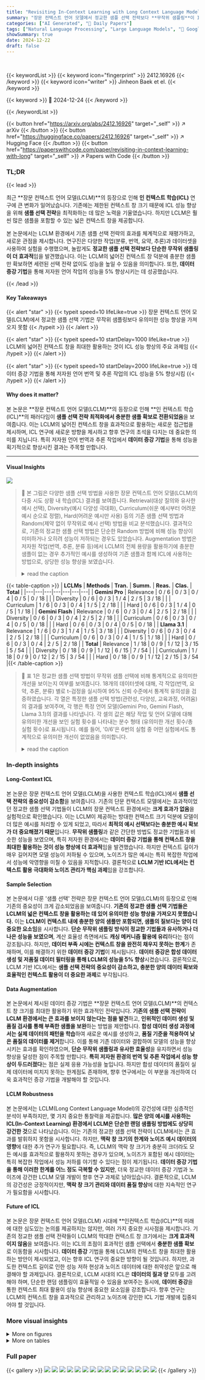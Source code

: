 ```yaml
---
title: "Revisiting In-Context Learning with Long Context Language Models"
summary: "장문 컨텍스트 언어 모델에서 정교한 샘플 선택 전략보다 **무작위 샘플링**이 ICL 성능 향상에 더 효과적이며, **데이터 증강**을 통해 저자원 작업 성능을 5% 향상시켰다는 놀라운 연구 결과를 발표!"
categories: ["AI Generated", "🤗 Daily Papers"]
tags: ["Natural Language Processing", "Large Language Models", "🏢 Google DeepMind",]
showSummary: true
date: 2024-12-22
draft: false
---
```


<br>

{{< keywordList >}}
{{< keyword icon="fingerprint" >}} 2412.16926 {{< /keyword >}}
{{< keyword icon="writer" >}} Jinheon Baek et el. {{< /keyword >}}
 
{{< keyword >}} 🤗 2024-12-24 {{< /keyword >}}
 
{{< /keywordList >}}

{{< button href="https://arxiv.org/abs/2412.16926" target="_self" >}}
↗ arXiv
{{< /button >}}
{{< button href="https://huggingface.co/papers/2412.16926" target="_self" >}}
↗ Hugging Face
{{< /button >}}
{{< button href="https://paperswithcode.com/paper/revisiting-in-context-learning-with-long" target="_self" >}}
↗ Papers with Code
{{< /button >}}




### TL;DR


{{< lead >}}

최근 **장문 컨텍스트 언어 모델(LCLM)**의 등장으로 인해 **인 컨텍스트 학습(ICL)** 연구에 큰 변화가 일어났습니다. 기존에는 제한된 컨텍스트 창 크기 때문에 ICL 성능 향상을 위해 **샘플 선택 전략**을 최적화하는 데 많은 노력을 기울였습니다. 하지만 LCLM은 훨씬 많은 샘플을 포함할 수 있는 넓은 컨텍스트 창을 제공합니다.

본 논문에서는 LCLM 환경에서 기존 샘플 선택 전략의 효과를 체계적으로 재평가하고, 새로운 관점을 제시합니다. 연구진은 다양한 작업(분류, 번역, 요약, 추론)과 데이터셋을 사용하여 실험을 수행했으며, 놀랍게도 **정교한 샘플 선택 전략보다 단순한 무작위 샘플링이 더 효과적**임을 발견했습니다.  이는 LCLM의 넓어진 컨텍스트 창 덕분에 충분한 샘플만 확보하면  세련된 선택 전략 없이도 성능을 높일 수 있음을 의미합니다.  또한, **데이터 증강 기법**을 통해 저자원 언어 작업의 성능을 5% 향상시키는 데 성공했습니다.

{{< /lead >}}


#### Key Takeaways

{{< alert "star" >}}
{{< typeit speed=10 lifeLike=true >}} 장문 컨텍스트 언어 모델(LCLM)에서 정교한 샘플 선택 기법은 무작위 샘플링보다 유의미한 성능 향상을 가져오지 못함 {{< /typeit >}}
{{< /alert >}}

{{< alert "star" >}}
{{< typeit speed=10 startDelay=1000 lifeLike=true >}} LCLM의 넓어진 컨텍스트 창을 최대한 활용하는 것이 ICL 성능 향상의 주요 과제임 {{< /typeit >}}
{{< /alert >}}

{{< alert "star" >}}
{{< typeit speed=10 startDelay=2000 lifeLike=true >}} 데이터 증강 기법을 통해 저자원 언어 번역 및 추론 작업의 ICL 성능을 5% 향상시킴 {{< /typeit >}}
{{< /alert >}}

#### Why does it matter?
본 논문은 **장문 컨텍스트 언어 모델(LCLM)**의 등장으로 인해 **인 컨텍스트 학습(ICL)**의 패러다임이 **샘플 선택 전략 최적화에서 충분한 샘플 확보로 전환되었음**을 보여줍니다.  이는 LCLM의 넓어진 컨텍스트 창을 효과적으로 활용하는 새로운 접근법을 제시하며, ICL 연구에 새로운 방향을 제시하고 향후 연구의 초석을 다지는 데 중요한 의미를 지닙니다. 특히 저자원 언어 번역과 추론 작업에서 **데이터 증강 기법**을 통해 성능을 획기적으로 향상시킨 결과는 주목할 만합니다.

------
#### Visual Insights



![](https://arxiv.org/html/2412.16926/x1.png)

> 🔼 본 그림은 다양한 샘플 선택 방법을 사용한 장문 컨텍스트 언어 모델(LCLM)의 다중 시도 상황 내 학습(ICL) 결과를 보여줍니다.  Retrieval(대상 질의와 유사한 예시 선택), Diversity(예시 다양성 극대화), Curriculum(쉬운 예시부터 어려운 예시 순으로 정렬), Hard(어려운 예시만 사용) 등의 기존 샘플 선택 방법과 Random(제약 없이 무작위로 예시 선택) 방법을 비교 분석했습니다. 결과적으로, 기존의 정교한 샘플 선택 방법은 단순한 Random 방법에 비해 성능 향상이 미미하거나 오히려 성능이 저하되는 경우도 있었습니다.  Augmentation 방법은 저자원 작업(번역, 추론, 분류 등)에서 LCLM의 전체 용량을 활용하기에 충분한 샘플이 없는 경우 추가적인 예시를 생성하여 기존 샘플과 함께 ICL에 사용하는 방법으로, 상당한 성능 향상을 보였습니다.
> <details>
> <summary>read the caption</summary>
> Figure 1: Results of various sample selection approaches in many-shot ICL with LCLMs. Approaches include Retrieval that selects examples similar to the target query, Diversity that aims for maximizing example variety, Curriculum that arranges examples in order from easiest to hardest, and Hard that uses only challenging examples, alongside Random that selects examples without any constraints. Results indicate that sample selection methods provide no significant improvement over the naive (random) approach and sometimes perform worse. Meanwhile, Augmentation refers to the approach that generates additional demonstrations and uses them along with original samples for ICL, for low-resource tasks (such as translation, reasoning, and classification) that do not contain enough samples to utilize the full capacity of LCLMs, showing substantial performance gains.
> </details>





{{< table-caption >}}
| **LCLMs** | **Methods** | **Tran.** | **Summ.** | **Reas.** | **Clas.** | **Total** |
|---|---|---|---|---|---|---|
| **Gemini Pro** | Relevance | 0 / 6 | 0 / 3 | 0 / 4 | 0 / 5 | 0 / 18 |
|  | Diversity | 0 / 6 | 0 / 3 | 1 / 4 | 2 / 5 | 3 / 18 |
|  | Curriculum | 1 / 6 | 0 / 3 | 0 / 4 | 1 / 5 | 2 / 18 |
|  | Hard | 0 / 6 | 0 / 3 | 1 / 4 | 0 / 5 | 1 / 18 |
| **Gemini Flash** | Relevance | 0 / 6 | 0 / 3 | 0 / 4 | 2 / 5 | 2 / 18 |
|  | Diversity | 0 / 6 | 0 / 3 | 0 / 4 | 2 / 5 | 2 / 18 |
|  | Curriculum | 0 / 6 | 0 / 3 | 0 / 4 | 0 / 5 | 0 / 18 |
|  | Hard | 0 / 6 | 0 / 3 | 0 / 4 | 0 / 5 | 0 / 18 |
| **Llama 3.1** | Relevance | 1 / 6 | 0 / 3 | 1 / 4 | 1 / 5 | 3 / 18 |
|  | Diversity | 0 / 6 | 0 / 3 | 0 / 4 | 2 / 5 | 2 / 18 |
|  | Curriculum | 0 / 6 | 0 / 3 | 0 / 4 | 1 / 5 | 1 / 18 |
|  | Hard | 0 / 6 | 0 / 3 | 0 / 4 | 2 / 5 | 2 / 18 |
| **Total** | Relevance | 1 / 18 | 0 / 9 | 1 / 12 | 3 / 15 | 5 / 54 |
|  | Diversity | 0 / 18 | 0 / 9 | 1 / 12 | 6 / 15 | 7 / 54 |
|  | Curriculum | 1 / 18 | 0 / 9 | 0 / 12 | 2 / 15 | 3 / 54 |
|  | Hard | 0 / 18 | 0 / 9 | 1 / 12 | 2 / 15 | 3 / 54 |{{< /table-caption >}}

> 🔼 표 1은 정교한 샘플 선택 방법이 무작위 샘플 선택에 비해 통계적으로 유의미한 개선을 보이는지 여부를 보여줍니다. 18개의 데이터셋에 대해, 각 작업(번역, 요약, 추론, 분류) 별로 t-검정을 실시하여 95% 신뢰 수준에서 통계적 유의성을 검증하였습니다.  각 열은 특정한 샘플 선택 방법(관련성, 다양성, 교육과정, 어려움)의 결과를 보여주며, 각 행은 특정 언어 모델(Gemini Pro, Gemini Flash, Llama 3.1)의 결과를 나타냅니다.  각 셀의 값은 해당 작업 및 언어 모델에 대해 유의미한 개선을 보인 실험 횟수를 나타내는 분수 형태 (유의미한 개선 횟수/총 실험 횟수)로 표시됩니다. 예를 들어, '0/6'은 6번의 실험 중 어떤 실험에서도 통계적으로 유의미한 개선이 없었음을 의미합니다.
> <details>
> <summary>read the caption</summary>
> Table 1: Counting the statistical significance of sophisticated selection approaches over random selection on each experiment instance, by conducting the t-test with 95% confidence threshold. Tran., Summ., Reas, Clas, denote translation, summarization, reasoning, and classification tasks, respectively.
> </details>





### In-depth insights


#### Long-Context ICL
본 논문은 장문 컨텍스트 언어 모델(LCLM)을 사용한 컨텍스트 학습(ICL)에서 **샘플 선택 전략의 중요성이 감소함**을 보여줍니다. 기존의 단문 컨텍스트 모델에서는 효과적이었던 정교한 샘플 선택 기법들이 LCLM의 장문 컨텍스트 환경에서는 **크게 효과가 없음**을 실험적으로 확인했습니다. 이는 LCLM이 제공하는 방대한 컨텍스트 크기 덕분에 모델이 더 많은 예시를 처리할 수 있게 되었고, 따라서 **최적의 예시 선택보다는 충분한 예시 확보가 더 중요해졌기 때문**입니다.  **무작위 샘플링**과 같은 간단한 방법도 정교한 기법들과 비슷한 성능을 보였으며, 특히 저자원 환경에서는 **데이터 증강 기법을 통해 컨텍스트 창을 최대한 활용하는 것이 성능 향상에 더 효과적**임을 발견했습니다.  하지만 컨텍스트 길이가 매우 길어지면 모델 성능이 저하될 수 있으며, 노이즈가 많은 예시는 특히 복잡한 작업에서 성능에 악영향을 미칠 수 있음을 지적합니다.  결론적으로 **LCLM 기반 ICL에서는 컨텍스트 활용 극대화와 노이즈 관리가 핵심 과제**임을 강조합니다.

#### Sample Selection
본 논문에서 다룬 '샘플 선택' 전략은 장문 컨텍스트 언어 모델(LCLM)의 등장으로 인해 기존의 중요성이 크게 감소되었음을 보여줍니다. **기존의 정교한 샘플 선택 기법들은 LCLM의 넓은 컨텍스트 창을 활용하는 데 있어 유의미한 성능 향상을 가져오지 못했습니다.**  이는 **LCLM이 컨텍스트 내에 충분한 양의 샘플만 포함되면,  샘플의 질보다는 양이 더 중요한 요소임**을 시사합니다.  **단순 무작위 샘플링 방식이 정교한 기법들과 유사하거나 더 나은 성능을 보였으며**, 계산 효율성 측면에서도 **캐싱 메커니즘 활용에 유리**하다는 점이 강조됩니다.  하지만,  **데이터 부족 시에는 컨텍스트 창을 완전히 채우지 못하는 한계**가 존재하며, 이를 해결하기 위한 **데이터 증강 기법**이 제시됩니다.  **데이터 증강은 합성 데이터 생성 및 저품질 데이터 필터링을 통해 LCLM의 성능을 5% 향상**시켰습니다.  결론적으로, LCLM 기반 ICL에서는 **샘플 선택 전략의 중요성이 감소하고, 충분한 양의 데이터 확보와 효율적인 컨텍스트 활용이 더 중요한 과제**로 부각됩니다.

#### Data Augmentation
본 논문에서 제시된 데이터 증강 기법은 **장문 컨텍스트 언어 모델(LCLM)**의 컨텍스트 창 크기를 최대한 활용하기 위한 효과적인 전략입니다.  **기존의 샘플 선택 전략이 LCLM 환경에서는 큰 효과를 보이지 않는다는 점을 발견**하고, **인위적인 데이터 생성 및 품질 검사를 통해 부족한 샘플을 보완**하는 방법을 제안합니다.  **합성 데이터 생성 과정에서는 실제 데이터의 패턴을 학습**하여 새로운 예시를 생성하고, **품질 기준을 적용하여 낮은 품질의 데이터를 제거**합니다. 이를 통해 기존 데이터와 결합하여 모델의 성능을 향상시키는 효과를 확인하였으며, **단순 무작위 샘플링과 유사한 효율성**을 유지하면서 성능 향상을 달성한 점이 주목할 만합니다.  **특히 저자원 환경의 번역 및 추론 작업에서 성능 향상이 두드러졌다**는 점은 실제 응용 가능성을 높입니다.  하지만 합성 데이터의 품질이 실제 데이터에 미치지 못하는 한계점도 존재하며, 향후 연구에서는 이 부분을 개선하여 더욱 효과적인 증강 기법을 개발해야 할 것입니다.

#### LCLM Robustness
본 논문에서는 LCLM(Long Context Language Model)의 강건성에 대한 심층적인 분석이 부족하지만, 몇 가지 중요한 통찰력을 제공합니다.  **많은 양의 예시를 사용하는 ICL(In-Context Learning) 환경에서 LCLM은 단순한 랜덤 샘플링 방법에도 상당히 강건한 것**으로 나타났습니다.  이는 기존의 정교한 샘플 선택 전략이 LCLM에서는 큰 효과를 발휘하지 못함을 시사합니다. 하지만, **맥락 창 크기의 한계와 노이즈 예시 데이터의 영향**에 대한 추가 연구가 필요합니다. 즉, LCLM의 맥락 창 크기가 충분히 크더라도 모든 예시를 효과적으로 활용하지 못하는 경우가 있으며, 노이즈가 포함된 예시 데이터는 특히 복잡한 작업에서 성능 저하를 야기할 수 있다는 점이 제기됩니다.  **데이터 증강 기법을 통해 이러한 한계를 어느 정도 극복할 수 있지만**,  더욱 정교한 데이터 증강 기법과 노이즈에 강건한 LCLM 모델 개발이 향후 연구 과제로 남아있습니다.  결론적으로,  LCLM의 강건성은 긍정적이지만,  **맥락 창 크기 관리와 데이터 품질 향상**에 대한 지속적인 연구가 필요함을 시사합니다.

#### Future of ICL
본 논문은 장문 컨텍스트 언어 모델(LCLM) 시대에 **인컨텍스트 학습(ICL)**의 미래에 대한 심도있는 논의를 제공하지는 않지만, 여러 가지 중요한 시사점을 제시합니다.  기존의 정교한 샘플 선택 전략들이 LCLM의 막대한 컨텍스트 창 크기에서는 **크게 효과적이지 않음**을 보여줍니다.  이는 ICL의 초점이 효과적인 샘플 선택에서 **충분한 샘플 확보**로 이동함을 시사합니다.  **데이터 증강** 기법을 통해 LCLM의 컨텍스트 창을 최대한 활용하는 방안이 제시되었고, 이는 향후 ICL 연구의 중요한 방향이 될 것입니다.  하지만, 과도한 컨텍스트 길이로 인한 성능 저하 현상과 노이즈 데이터에 대한 취약성은 앞으로 해결해야 할 과제입니다.  결론적으로, LCLM 시대의 ICL은 **데이터의 질과 양** 모두를 고려해야 하며, 단순한 랜덤 샘플링이 효율적일 수 있음을 보여주는 동시에,  **데이터 증강**을 통한 컨텍스트 최대 활용이 성능 향상에 중요한 요소임을 강조합니다.  향후 연구는 LCLM의 컨텍스트 창을 효과적으로 관리하고 노이즈에 강인한 ICL 기법 개발에 집중되어야 할 것입니다.


### More visual insights

<details>
<summary>More on figures
</summary>


![](https://arxiv.org/html/2412.16926/x8.png)

> 🔼 그림 2는 다양한 샘플 선택 방법을 사용한 문맥 내 학습(ICL)에 대한 자세한 결과를 보여줍니다. Gemini Pro(위), Gemini Flash(중간), Llama 3.1(아래) 세 가지 LCLM 모델을 사용하여 번역, 요약, 추론, 극단적 분류 등 네 가지 작업에 걸쳐 18개 데이터셋에서 실험을 진행했습니다. 각 막대는 평균 성능을 나타내며, 상단 및 하단 한계는 표준 편차를 나타냅니다. 그림은 다양한 샘플 선택 방법의 상대적 성능을 비교하여 어떤 방법이 가장 효과적인지, 그리고 각 작업과 데이터셋에 따라 성능이 어떻게 달라지는지 보여줍니다.
> <details>
> <summary>read the caption</summary>
> Figure 2: Detailed results of various sample selection approaches on ICL with LCLMs, such as Gemini Pro (Top), Gemini Flash (Middle), and Llama 3.1 (Bottom), across four different tasks (translation, summarization, reasoning, and extreme classification) with 18 datasets. Each bar represents the averaged performance, with the upper and lower limits indicating standard deviation.
> </details>



![](https://arxiv.org/html/2412.16926/x9.png)

> 🔼 그림 3은 Gemini Pro 모델을 사용하여 ICL에서 사용되는 예시의 개수를 변화시키면서 얻은 결과를 보여줍니다. 각 과제(번역, 요약, 추론, 분류)에 대한 평균 결과를 나타냅니다.  x축은 사용된 예시의 개수이고 y축은 성능을 나타냅니다.  그림을 통해 예시 개수가 증가함에 따라 성능이 어떻게 변하는지, 그리고 각 과제에서의 성능 변화 양상을 비교 분석할 수 있습니다.
> <details>
> <summary>read the caption</summary>
> Figure 3: Results with varying the number of examples for ICL with Gemini Pro, where we average the results for each task.
> </details>



![](https://arxiv.org/html/2412.16926/x10.png)

> 🔼 본 그림은 LCLM(Long Context Language Model)의 문맥 내에 노이즈가 포함된 예제의 비율을 변화시키면서 성능을 평가한 결과를 보여줍니다.  세로축은 노이즈가 없는 경우(노이즈 비율 0%) 대비 상대적인 성능을 나타내며, 여러 번의 실행 결과를 평균하여 나타냈습니다. 각 그래프는 서로 다른 작업(번역, 요약, 추론, 분류) 및 데이터셋에 대한 결과를 보여줍니다.  노이즈 비율이 증가함에 따라 성능이 저하되는 경향을 보이며, 특히 어려운 작업(예: 저자원 번역, GovReport 요약)에서 이러한 영향이 더 두드러지게 나타납니다.
> <details>
> <summary>read the caption</summary>
> Figure 4: Results with varying the ratio of noisy examples within the context of LCLMs, where we report the relative performance over the ICL without noisy examples (i.e., the noise ratio of 0) and the results are averaged over multiple runs.
> </details>



</details>




<details>
<summary>More on tables
</summary>


{{< table-caption >}}
| Methods | Summarization | Translation | Reasoning | Classification |
|---|---|---|---|---|
| Random | 0.310 ± 0.004 | 0.553 ± 0.004 | 0.650 ± 0.023 | 0.539 ± 0.007 |
| Ascending | 0.307 ± 0.006 | 0.557 ± 0.004 | 0.641 ± 0.027 | 0.534 ± 0.010 |
| Descending | 0.309 ± 0.003 | 0.552 ± 0.007 | 0.648 ± 0.021 | 0.539 ± 0.005 |{{< /table-caption >}}
> 🔼 표 2는 LCLM 컨텍스트 내에서 ICL 샘플 순서를 바꿔가며 실험한 결과를 보여줍니다.  '오름차순(Ascending)'은 질의와 유사한 샘플이 LCLM 컨텍스트에서 앞쪽에 위치하고,  '내림차순(Descending)'은 뒤쪽에 위치하는 경우를 의미합니다. 반면, '랜덤(Random)'은 특정 순서 없이 샘플이 무작위로 배열된 경우를 나타냅니다. 이 표는 샘플 순서가 LCLM 기반 ICL 성능에 미치는 영향을 분석하기 위한 실험 결과를 제시합니다.
> <details>
> <summary>read the caption</summary>
> Table 2: Results with varying the order of ICL samples, where Ascending and Descending represent cases where examples closer to the query appear earlier and later in the LCLM context, respectively. In contrast, random denotes the case where examples are arranged randomly without a specific order.
> </details>

{{< table-caption >}}
LCLMs | Methods | ENG to BEM | ENG to KMR | ENG to EWE | ENG to SPA | ENG to FRA | ENG to DEU | Date | Salient
---|---|---|---|---|---|---|---|---|---
**Gemini Pro** | Random | 0.470 ± 0.003 | 0.439 ± 0.001 | 0.419 ± 0.004 | 0.580 ± 0.006 | 0.734 ± 0.002 | 0.676 ± 0.010 | 0.854 ± 0.009 |  |  
**Gemini Pro** | Best Selection | 0.470 ± 0.004 | 0.443 ± 0.004 | 0.418 ± 0.002 | 0.583 ± 0.004 | **0.745** ± 0.005 | 0.676 ± 0.004 | **0.896** ± 0.021 |  |  
**Gemini Pro** | Augmentation | **0.487** ± 0.007 | **0.469** ± 0.003 | **0.437** ± 0.003 | **0.595** ± 0.005 | 0.748 ± 0.007 | 0.694 ± 0.005 | **0.927** ± 0.019 |  |  
LCLMs | Methods | Tracking7 | Web | Banking77 | DialogRE | Discovery | FewNERD | GoEmotion | Average
---|---|---|---|---|---|---|---|---|---
**Gemini Pro** | Random | 0.294 ± 0.029 | 0.675 ± 0.021 | 0.878 ± 0.002 | 0.661 ± 0.009 | 0.195 ± 0.007 | 0.568 ± 0.012 | 0.393 ± 0.007 | 0.574 ± 0.010
**Gemini Pro** | Best Selection | 0.311 ± 0.031 | **0.700** ± 0.028 | **0.886** ± 0.004 | **0.709** ± 0.014 | 0.204 ± 0.011 | 0.569 ± 0.006 | **0.413** ± 0.006 | **0.586** ± 0.011
**Gemini Pro** | Augmentation | 0.307 ± 0.031 | **0.768** ± 0.040 | **0.889** ± 0.004 | **0.698** ± 0.010 | **0.209** ± 0.009 | 0.574 ± 0.008 | **0.428** ± 0.006 | **0.601** ± 0.012
LCLMs | Methods | ENG to BEM | ENG to KMR | ENG to EWE | ENG to SPA | ENG to FRA | ENG to DEU | Date | Salient
---|---|---|---|---|---|---|---|---|---
**Gemini Flash** | Random | 0.419 ± 0.006 | 0.427 ± 0.004 | 0.363 ± 0.002 | 0.573 ± 0.004 | 0.726 ± 0.004 | 0.666 ± 0.005 | 0.754 ± 0.022 |  |  
**Gemini Flash** | Best Selection | 0.421 ± 0.002 | 0.434 ± 0.002 | 0.360 ± 0.003 | 0.575 ± 0.002 | 0.732 ± 0.003 | 0.673 ± 0.001 | 0.777 ± 0.030 |  |  
**Gemini Flash** | Augmentation | **0.436** ± 0.006 | **0.460** ± 0.002 | **0.378** ± 0.004 | **0.594** ± 0.007 | 0.737 ± 0.010 | 0.676 ± 0.012 | **0.804** ± 0.037 |  |  **0.714** ± 0.013
LCLMs | Methods | Tracking7 | Web | Banking77 | DialogRE | Discovery | FewNERD | GoEmotion | Average
---|---|---|---|---|---|---|---|---|---
**Gemini Flash** | Random | 0.256 ± 0.030 | 0.582 ± 0.033 | 0.868 ± 0.004 | 0.541 ± 0.008 | 0.065 ± 0.007 | 0.521 ± 0.006 | 0.362 ± 0.016 | 0.520 ± 0.011
**Gemini Flash** | Best Selection | 0.270 ± 0.031 | 0.566 ± 0.031 | 0.872 ± 0.006 | 0.547 ± 0.012 | **0.083** ± 0.007 | **0.532** ± 0.002 | **0.385** ± 0.006 | **0.528** ± 0.010
**Gemini Flash** | Augmentation | 0.281 ± 0.035 | 0.609 ± 0.040 | **0.880** ± 0.006 | **0.578** ± 0.025 | **0.090** ± 0.005 | **0.537** ± 0.009 | **0.392** ± 0.015 | **0.544** ± 0.015{{< /table-caption >}}
> 🔼 표 3은 제안된 데이터 증강 기법을 포함하여 네 가지 다른 작업에 대한 LCLM 기반 ICL 결과를 보여줍니다.  'Random'은 기준선으로, 어떠한 선택 기준 없이 단순 무작위 샘플링을 사용하는 방법입니다. 'Best Selection'은 각 실험 단위에서 정교한 샘플 선택 방법 중 가장 좋은 성능을 달성한 모델을 나타냅니다.  'Augmentation'은 제안된 접근 방식으로, 무작위 선택과 함께 생성된 예시를 원래 샘플과 함께 사용하는 방법입니다. 표에는 Random 기준 대비 통계적으로 유의미한 결과가 굵게 표시되어 있습니다. Gemini 모델의 문맥 창 크기가 Llama 모델보다 약 10배 크기 때문에, Llama 모델은 원래 예시만으로도 사용 가능한 문맥을 완전히 활용할 수 있으므로 증강 시나리오에서는 제외되었습니다.
> <details>
> <summary>read the caption</summary>
> Table 3: Results of LCLM-enabled ICL on four different tasks, where Random indicates the naive sample selection approach without selection criteria, Best Selection indicates the model that achieves the best performance among sophisticated sample selection methods for each experiment unit, and Augmentation indicates the proposed approach that generates demonstrations and uses them alongside original samples with random selection. We emphasize statistically significant results over Random in bold. We exclude Llama from the augmentation scenario as its context capacity is approximately ten times smaller than that of Gemini, allowing it to fully utilize its available context with the original examples alone, making augmentation unnecessary.
> </details>

{{< table-caption >}}
| Methods | Translation | Reasoning | Classification |
|---|---|---|---|
| Augmentation | **0.571** ± 0.005 | **0.696** ± 0.027 | **0.560** ± 0.008 |
| w/o Filtering | 0.552 ± 0.005 | 0.666 ± 0.031 | 0.548 ± 0.009 |
| w/o Original | 0.544 ± 0.002 | 0.611 ± 0.025 | 0.531 ± 0.007 |
| Only Original | 0.553 ± 0.004 | 0.650 ± 0.023 | 0.539 ± 0.007 |{{< /table-caption >}}
> 🔼 표 4는 데이터 증강 기법의 각 구성 요소가 성능 향상에 기여하는 정도를 분석하기 위한 추가 실험 결과를 보여줍니다.  'w/o Filtering'은 필터링 과정 없이 증강된 샘플만 사용한 ICL 결과를, 'w/o Original'은 원본 샘플 없이 증강된 샘플만 사용한 ICL 결과를 나타냅니다. 'Only Original'은 생성된 샘플 없이 원본 샘플만 사용한 ICL 결과입니다. 이를 통해 각 구성 요소의 중요성과 전체 증강 기법의 효과를 명확히 파악할 수 있습니다.
> <details>
> <summary>read the caption</summary>
> Table 4: Results on ablation study, where w/o Filtering and w/o Original denote the ICL results based on augmented samples without filtering and without original samples, respectively. Only Original is the performance without generated samples.
> </details>

{{< table-caption >}}
| Types | Prompts |
|---|---| 
| Translation | You are an expert translator. I am going to give you one or more example pairs of text snippets where the first is in {SOURCE_LANGUAGE} and the second is a translation of the first snippet into {TARGET_LANGUAGE}. The sentences will be written as the following format: {SOURCE_LANGUAGE}: &lt;first sentence&gt; {TARGET_LANGUAGE}: &lt;translated first sentence&gt; After the example pairs, I am going to provide another sentence in {SOURCE_LANGUAGE} and I want you to translate it into {TARGET_LANGUAGE}. Give only the translation, and no extra commentary, formatting, or chattiness. Translate the text from {SOURCE_LANGUAGE} to {TARGET_LANGUAGE}. {EXAMPLES} {TARGET_QUERY} |
| Summarization | You are an expert in article summarization. I am going to give you one or more example pairs of article and its summary in fluent English. The pairs will be written as the following format: Article: &lt;article&gt; Summary: &lt;summary&gt; After the example pairs, I am going to provide another article and I want you to summarize it. Give only the summary, and no extra commentary, formatting, or chattiness. {EXAMPLES} {TARGET_QUERY} |
| Reasoning | You are an expert in multiple-choice question answering tasks. I am going to give you one or more example pairs of question and its answer in a multiple-choice question answering format. The pairs will be written as the following format: Question: &lt;question&gt; Answer: &lt;answer&gt; After the example pairs, I am going to provide another question and I want you to predict its answer. Give only the answer that follows a consistent format as in the provided examples, and no extra commentary, formatting, or chattiness. {EXAMPLES} {TARGET_QUERY} |{{< /table-caption >}}
> 🔼 표 5는 본 논문에서 다루는 번역, 요약 및 추론 작업에 대해 다양한 예시를 활용한 인컨텍스트 학습(ICL)에 사용된 프롬프트 목록을 보여줍니다. 각 작업 유형에 따라 프롬프트의 형식과 내용이 다르게 구성되어 있으며, 모델이 주어진 예시를 바탕으로 새로운 입력에 대한 예측을 수행하는 데 필요한 지침을 제공합니다.
> <details>
> <summary>read the caption</summary>
> Table 5: A list of prompts that we use for many-shot ICL on translation, summarization, and reasoning tasks.
> </details>

{{< table-caption >}}
| Types | Prompts |
|---|---| 
| BANKING77 | I am going to give you one or more example pairs of customer service query and its intent. The pairs will be written as the following format: service query: <query> intent category: <category> After the example pairs, I am going to provide another customer service query and I want you to classify the label of it that must be one among the intent categories provided in the examples. Give only the category, and no extra commentary, formatting, or chattiness. {EXAMPLES} {TARGET_QUERY}| 
| DialogRE | I am going to give you one or more examples of the dialogue, the list of entity pairs within it, and their corresponding relation types. The examples will be written as the following format: Dialogue: <dialogue> The list of k entity pairs are (<entity 1>, <entity 2>), … The k respective relations between each entity pair are: <relation>, … After the examples, I am going to provide another dialogue along with its associated entity pairs, and I want you to classify their corresponding relation types that must be one among the relation types provided in the examples. Give only the relations, and no extra commentary, formatting, or chattiness. {EXAMPLES} {TARGET_QUERY}| 
| Discovery | I am going to give you one or more example pairs of two sentences and the conjunction word between them. The pairs will be written as the following format: <sentence 1> ( ) <sentence 2> the most suitable conjunction word in the previous ( ) is <conjunction word> After the example pairs, I am going to provide another two sentences and I want you to classify the conjunction word between them that must be one among the conjunction words provided in the examples. Give only the conjunction word, and no extra commentary, formatting, or chattiness. {EXAMPLES} {TARGET_QUERY}| 
| FewNERD | I am going to give you one or more examples of the sentence, the named entities within it, and their corresponding entity types. The examples will be written as the following format: Sentence: <sentence> <named entity>: <entity type> After the example pairs, I am going to provide another comment and I want you to classify the label of it that must be one among the emotion categories provided in the examples. Give only the category, and no extra commentary, formatting, or chattiness. {EXAMPLES} {TARGET_QUERY}| 
| GoEmotion | I am going to give you one or more example pairs of comment and its emotion category. The pairs will be written as the following format: comment: <comment> emotion category: <category> After the example pairs, I am going to provide another sentence, and I want you to classify the named entities within it and their corresponding entity types that must be one among the entity types provided in the examples. Give only the named entities and their corresponding entity types, and no extra commentary, formatting, or chattiness. {EXAMPLES} {TARGET_QUERY}|{{< /table-caption >}}
> 🔼 표 6은 논문의 실험 설정 부분에 있는 표로, 다섯 가지 극단적인 분류 작업(extreme classification tasks)에 대해 many-shot ICL(In-context Learning)을 수행하기 위해 사용된 프롬프트들을 보여줍니다.  각 작업(BANKING77, DialogRE, Discovery, FewNERD, GoEmotion)에 대한 프롬프트 예시가 제시되어 있으며, 모델이 many-shot 학습을 통해 분류 작업을 수행하는 데 필요한 지시사항과 예시 데이터의 형식을 확인할 수 있습니다.  즉, 각 극단적 분류 작업의 특성에 맞춰 모델에게 주어지는 지시문과 예시 데이터의 형태를 보여주는 표입니다.
> <details>
> <summary>read the caption</summary>
> Table 6: A list of prompts that we use for many-shot ICL on five different extreme classification tasks.
> </details>

{{< table-caption >}}
| Types | Prompts |
|---|---| 
| Generation | You are an expert in data augmentation. You will be provided with a series of demonstrations that show how a task is performed. Your objective is to generate a new example that closely follows the pattern, structure, and style of the demonstrations. Carefully analyze the key steps, transitions, and output style in the provided demonstrations. Then, create a new sample that maintains consistency in format and correctness while introducing variety in content.  Here are the demonstrations: {EXAMPLES} Now, as an expert, generate a new sample that aligns with the original demonstrations: |
| Filtering | You are an expert in assessing data quality. Given the original set of samples, your task is to carefully evaluate the provided sample in comparison to the original samples. Based on your expertise, determine whether the provided sample is of high quality, meeting or exceeding the standards set by the original set. Here are the original samples: {EXAMPLES} Now, as an expert, evaluate the provided sample: {GENERATED_SAMPLE} Please provide only a single numerical rating (1, 2, 3, 4, or 5) based on the quality of the sample, without any additional commentary, formatting, or chattiness.|{{< /table-caption >}}
> 🔼 표 7은 인공적으로 합성된 데이터를 생성하고 품질이 낮은 데이터를 걸러내는 데 사용된 프롬프트 목록을 보여줍니다.  더 자세히 설명하면, 이 표는 논문의 데이터 증강 과정에서 사용된 두 가지 단계, 즉 합성 데이터 생성과 품질이 낮은 데이터 필터링에 대한 프롬프트를 각각 제시합니다.  각 프롬프트는 모델이 합성 데이터를 생성하거나 데이터의 품질을 평가하는 방법에 대한 지침을 제공합니다. 
> <details>
> <summary>read the caption</summary>
> Table 7: A list of prompts that we use for generating synthetic demonstrations and filtering them of low-quality.
> </details>

</details>




### Full paper

{{< gallery >}}
<img src="paper_images/1.png" class="grid-w50 md:grid-w33 xl:grid-w25" />
<img src="paper_images/2.png" class="grid-w50 md:grid-w33 xl:grid-w25" />
<img src="paper_images/3.png" class="grid-w50 md:grid-w33 xl:grid-w25" />
<img src="paper_images/4.png" class="grid-w50 md:grid-w33 xl:grid-w25" />
<img src="paper_images/5.png" class="grid-w50 md:grid-w33 xl:grid-w25" />
<img src="paper_images/6.png" class="grid-w50 md:grid-w33 xl:grid-w25" />
<img src="paper_images/7.png" class="grid-w50 md:grid-w33 xl:grid-w25" />
<img src="paper_images/8.png" class="grid-w50 md:grid-w33 xl:grid-w25" />
<img src="paper_images/9.png" class="grid-w50 md:grid-w33 xl:grid-w25" />
<img src="paper_images/10.png" class="grid-w50 md:grid-w33 xl:grid-w25" />
<img src="paper_images/11.png" class="grid-w50 md:grid-w33 xl:grid-w25" />
<img src="paper_images/12.png" class="grid-w50 md:grid-w33 xl:grid-w25" />
<img src="paper_images/13.png" class="grid-w50 md:grid-w33 xl:grid-w25" />
<img src="paper_images/14.png" class="grid-w50 md:grid-w33 xl:grid-w25" />
<img src="paper_images/15.png" class="grid-w50 md:grid-w33 xl:grid-w25" />
{{< /gallery >}}